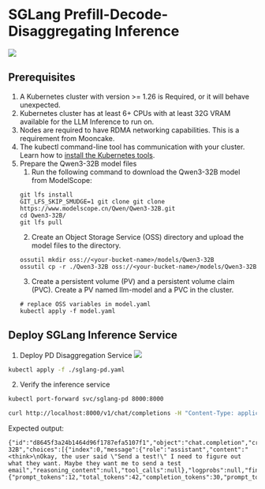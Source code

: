 # SGLang Prefill-Decode-Disaggregating Inference

![](img/sgl-sequence.png)

## Prerequisites

1. A Kubernetes cluster with version >= 1.26 is Required, or it will behave unexpected.
2. Kubernetes cluster has at least 6+ CPUs with at least 32G VRAM available for the LLM Inference to run on.
3. Nodes are required to have RDMA networking capabilities. This is a requirement from Mooncake.
4. The kubectl command-line tool has communication with your cluster. Learn how
   to [install the Kubernetes tools](https://kubernetes.io/docs/tasks/tools/).
5. Prepare the Qwen3-32B model files
    1. Run the following command to download the Qwen3-32B model from ModelScope:
   ```shell
   git lfs install
   GIT_LFS_SKIP_SMUDGE=1 git clone git clone https://www.modelscope.cn/Qwen/Qwen3-32B.git
   cd Qwen3-32B/
   git lfs pull
   ```
    2. Create an Object Storage Service (OSS) directory and upload the model files to the directory.
   ```shell
   ossutil mkdir oss://<your-bucket-name>/models/Qwen3-32B
   ossutil cp -r ./Qwen3-32B oss://<your-bucket-name>/models/Qwen3-32B
   ```
    3. Create a persistent volume (PV) and a persistent volume claim (PVC). Create a PV named llm-model and a PVC in the
       cluster.
   ```shell
   # replace OSS variables in model.yaml
   kubectl apply -f model.yaml
   ```

## Deploy SGLang Inference Service

1. Deploy PD Disaggregation Service
   ![](img/sgl.png)

```bash
kubectl apply -f ./sglang-pd.yaml
```

2. Verify the inference service

```bash
kubectl port-forward svc/sglang-pd 8000:8000

curl http://localhost:8000/v1/chat/completions -H "Content-Type: application/json"  -d '{"model": "/models/Qwen3-32B", "messages": [{"role": "user", "content": "Send a test!"}], "max_tokens": 30, "temperature": 0.7, "top_p": 0.9, "seed": 10}'
```

Expected output:

```text
{"id":"d8645f3a24b1464d96f1787efa5107f1","object":"chat.completion","created":1756813058,"model":"/models/Qwen3-32B","choices":[{"index":0,"message":{"role":"assistant","content":"<think>\nOkay, the user said \"Send a test!\" I need to figure out what they want. Maybe they want me to send a test email","reasoning_content":null,"tool_calls":null},"logprobs":null,"finish_reason":"length","matched_stop":null}],"usage":{"prompt_tokens":12,"total_tokens":42,"completion_tokens":30,"prompt_tokens_details":null}}```
```